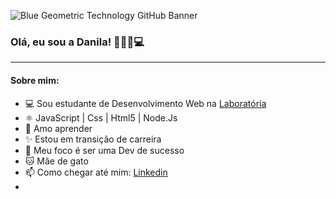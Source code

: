 ![Blue Geometric Technology GitHub Banner](https://github.com/DanilaRamos/DanilaRamos/assets/104326333/24fed378-8963-417b-a59a-e5fa887d80e4)

### Olá, eu sou a Danila! 👋👱‍♀️💻

***

#### Sobre mim:

* 💻 Sou estudante de Desenvolvimento Web na [Laboratória](https://www.laboratoria.la/br)
* ⚛️ JavaScript | Css | Html5 | Node.Js
* 📝 Amo aprender
* ✨ Estou em transição de carreira
* 🚀 Meu foco é ser uma Dev de sucesso
* 🐱 Mãe de gato
* 📫 Como chegar até mim: [Linkedin](https://www.linkedin.com/in/danila-ramos)
*
<!--
**DanilaRamos/DanilaRamos** is a ✨ _special_ ✨ repository because its `README.md` (this file) appears on your GitHub profile.

####Sobre mim:

- 🔭 I’m currently working on ...
- 🌱 I’m currently learning ...
- 👯 I’m looking to collaborate on ...
- 🤔 I’m looking for help with ...
- 💬 Ask me about ...
- 📫 How to reach me: ...
- 😄 Pronouns: ...
- ⚡ Fun fact: ...
-->
